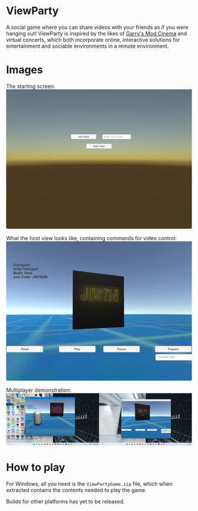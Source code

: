 # ViewParty

  A social game where you can share videos with 
your friends as if you were hanging out! 
ViewParty is inspired by the likes of [Garry's Mod Cinema](https://www.youtube.com/watch?v=gceedIPSAjc) 
and virtual concerts, which both incorporate online, 
interactive solutions for entertainment and sociable 
environments in a remote environment. 

# Images

The starting screen:
![](./Images/startup.png)

What the host view looks like, containing
commands for video control:
![](./Images/host-view.png)

Multiplayer demonstration:
![](./Images/multi-client.jpg)

# How to play

For Windows, all you need is the `ViewPartyGame.zip` 
file, which when extracted contains the contents
needed to play the game.

Builds for other platforms has yet to be released.
